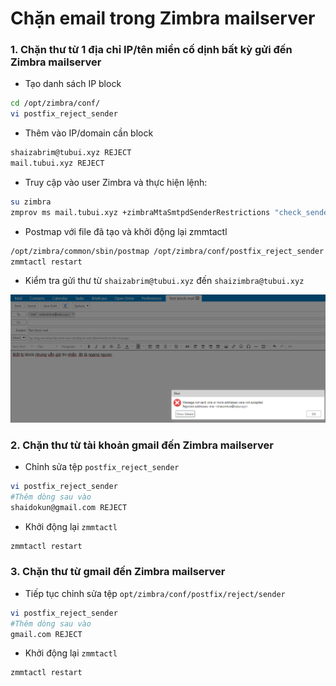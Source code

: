 # Chặn email trong Zimbra mailserver

### 1. Chặn thư từ 1 địa chỉ IP/tên miền cố dịnh bất kỳ gửi đến Zimbra mailserver

- Tạo danh sách IP block

```sh
cd /opt/zimbra/conf/
vi postfix_reject_sender
```

- Thêm vào IP/domain cần block

```sh
shaizabrim@tubui.xyz REJECT
mail.tubui.xyz REJECT
```

- Truy cập vào user Zimbra và thực hiện lệnh:

```sh
su zimbra
zmprov ms mail.tubui.xyz +zimbraMtaSmtpdSenderRestrictions "check_sender_access lmdb:/opt/zimbra/conf/postfix_reject_sender"
```

- Postmap với file đã tạo và khởi động lại zmmtactl

```sh
/opt/zimbra/common/sbin/postmap /opt/zimbra/conf/postfix_reject_sender
zmmtactl restart
```

- Kiểm tra gửi thư từ ```shaizabrim@tubui.xyz``` đến ```shaizimbra@tubui.xyz```

![](./images/zimbra_blocked_mail.png)

### 2. Chặn thư từ tài khoản gmail đến Zimbra mailserver

- Chỉnh sửa tệp ```postfix_reject_sender```

```sh
vi postfix_reject_sender
#Thêm dòng sau vào
shaidokun@gmail.com REJECT
```

- Khởi động lại ```zmmtactl```

```sh
zmmtactl restart
```

### 3. Chặn thư từ gmail đến Zimbra mailserver

- Tiếp tục chỉnh sửa tệp ```opt/zimbra/conf/postfix/reject/sender```

```sh
vi postfix_reject_sender
#Thêm dòng sau vào
gmail.com REJECT
```

- Khởi động lại ```zmmtactl```

```sh
zmmtactl restart
```

